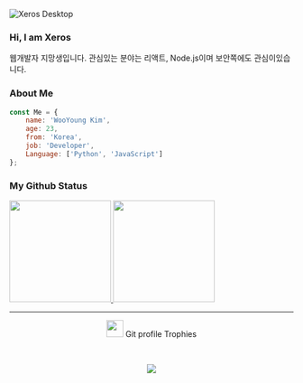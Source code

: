 ![Xeros Desktop](https://user-images.githubusercontent.com/77450463/159569721-f80c11cf-da7c-4000-9a01-30982d0d645d.jpg)

### Hi, I am Xeros

웹개발자 지망생입니다.
관심있는 분야는 리액트, Node.js이며 보안쪽에도 관심이있습니다.

### About Me

```javascript
const Me = {
    name: 'WooYoung Kim',
    age: 23,
    from: 'Korea',
    job: 'Developer',
    Language: ['Python', 'JavaScript']
};
```

### My Github Status

<p aligin="center">
  <a href="https://github.com/0x000613">
    <img height="180em" src="https://github-readme-stats-eight-theta.vercel.app/api/top-langs/?username=0x000613&layout=compact&langs_count=8&theme=tokyonight"/>
    <img height="180em" src="https://github-readme-stats-eight-theta.vercel.app/api?username=0x000613&show_icons=true&theme=tokyonight&include_all_commits=true&count_private=true"/>
  </a>
</p>

<hr>
<p align="center">
  <img src="https://media.giphy.com/media/QaMcXSekUWx7aogAUr/giphy.gif" width="30" />&nbsp;Git profile Trophies
</p>
<br>
<p align="center">
  <img src="https://github-profile-trophy.vercel.app/?username=0x000613&theme=juicyfresh&no-bg=true" />
</p>











